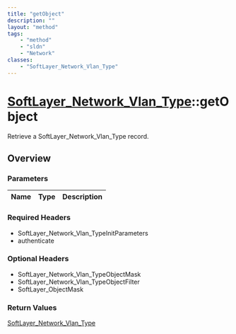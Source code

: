```yaml
---
title: "getObject"
description: ""
layout: "method"
tags:
    - "method"
    - "sldn"
    - "Network"
classes:
    - "SoftLayer_Network_Vlan_Type"
---
```

# [SoftLayer_Network_Vlan_Type](/reference/services/SoftLayer_Network_Vlan_Type)::getObject

Retrieve a SoftLayer_Network_Vlan_Type record.


## Overview 


### Parameters 
|Name | Type | Description |
| --- | --- | --- |


### Required Headers
* SoftLayer_Network_Vlan_TypeInitParameters
* authenticate

### Optional Headers
* SoftLayer_Network_Vlan_TypeObjectMask
* SoftLayer_Network_Vlan_TypeObjectFilter
* SoftLayer_ObjectMask

### Return Values
<a href='/reference/datatypes/SoftLayer_Network_Vlan_Type'>SoftLayer_Network_Vlan_Type </a>

